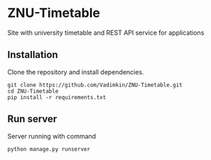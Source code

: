 # ZNU-Timetable

Site with university timetable and REST API service for applications

## Installation

Clone the repository and install dependencies.

```
git clone https://github.com/Vadimkin/ZNU-Timetable.git
cd ZNU-Timetable
pip install -r requirements.txt
```

## Run server

Server running with command

```
python manage.py runserver
```
